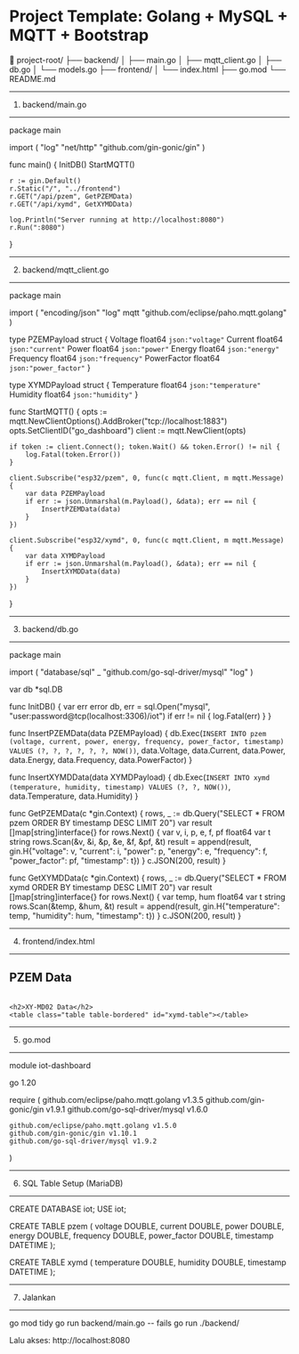 Project Template: Golang + MySQL + MQTT + Bootstrap
===================================================

📁 project-root/ 
├── backend/
│   ├── main.go
│   ├── mqtt_client.go
│   ├── db.go
│   └── models.go
├── frontend/
│   └── index.html
├── go.mod
└── README.md

--------------------------------------------------
1. backend/main.go
--------------------------------------------------
package main

import (
	"log"
	"net/http"
	"github.com/gin-gonic/gin"
)

func main() {
	InitDB()
	StartMQTT()

	r := gin.Default()
	r.Static("/", "../frontend")
	r.GET("/api/pzem", GetPZEMData)
	r.GET("/api/xymd", GetXYMDData)

	log.Println("Server running at http://localhost:8080")
	r.Run(":8080")
}

--------------------------------------------------
2. backend/mqtt_client.go
--------------------------------------------------
package main

import (
	"encoding/json"
	"log"
	mqtt "github.com/eclipse/paho.mqtt.golang"
)

type PZEMPayload struct {
	Voltage     float64 `json:"voltage"`
	Current     float64 `json:"current"`
	Power       float64 `json:"power"`
	Energy      float64 `json:"energy"`
	Frequency   float64 `json:"frequency"`
	PowerFactor float64 `json:"power_factor"`
}

type XYMDPayload struct {
	Temperature float64 `json:"temperature"`
	Humidity    float64 `json:"humidity"`
}

func StartMQTT() {
	opts := mqtt.NewClientOptions().AddBroker("tcp://localhost:1883")
	opts.SetClientID("go_dashboard")
	client := mqtt.NewClient(opts)

	if token := client.Connect(); token.Wait() && token.Error() != nil {
		log.Fatal(token.Error())
	}

	client.Subscribe("esp32/pzem", 0, func(c mqtt.Client, m mqtt.Message) {
		var data PZEMPayload
		if err := json.Unmarshal(m.Payload(), &data); err == nil {
			InsertPZEMData(data)
		}
	})

	client.Subscribe("esp32/xymd", 0, func(c mqtt.Client, m mqtt.Message) {
		var data XYMDPayload
		if err := json.Unmarshal(m.Payload(), &data); err == nil {
			InsertXYMDData(data)
		}
	})
}

--------------------------------------------------
3. backend/db.go
--------------------------------------------------
package main

import (
	"database/sql"
	_ "github.com/go-sql-driver/mysql"
	"log"
)

var db *sql.DB

func InitDB() {
	var err error
	db, err = sql.Open("mysql", "user:password@tcp(localhost:3306)/iot")
	if err != nil {
		log.Fatal(err)
	}
}

func InsertPZEMData(data PZEMPayload) {
	db.Exec(`INSERT INTO pzem (voltage, current, power, energy, frequency, power_factor, timestamp)
		VALUES (?, ?, ?, ?, ?, ?, NOW())`,
		data.Voltage, data.Current, data.Power, data.Energy, data.Frequency, data.PowerFactor)
}

func InsertXYMDData(data XYMDPayload) {
	db.Exec(`INSERT INTO xymd (temperature, humidity, timestamp)
		VALUES (?, ?, NOW())`,
		data.Temperature, data.Humidity)
}

func GetPZEMData(c *gin.Context) {
	rows, _ := db.Query("SELECT * FROM pzem ORDER BY timestamp DESC LIMIT 20")
	var result []map[string]interface{}
	for rows.Next() {
		var v, i, p, e, f, pf float64
		var t string
		rows.Scan(&v, &i, &p, &e, &f, &pf, &t)
		result = append(result, gin.H{"voltage": v, "current": i, "power": p, "energy": e, "frequency": f, "power_factor": pf, "timestamp": t})
	}
	c.JSON(200, result)
}

func GetXYMDData(c *gin.Context) {
	rows, _ := db.Query("SELECT * FROM xymd ORDER BY timestamp DESC LIMIT 20")
	var result []map[string]interface{}
	for rows.Next() {
		var temp, hum float64
		var t string
		rows.Scan(&temp, &hum, &t)
		result = append(result, gin.H{"temperature": temp, "humidity": hum, "timestamp": t})
	}
	c.JSON(200, result)
}

--------------------------------------------------
4. frontend/index.html
--------------------------------------------------
<!DOCTYPE html>
<html lang="en">
<head>
  <meta charset="UTF-8">
  <title>IoT Dashboard</title>
  <link href="https://cdn.jsdelivr.net/npm/bootstrap@5.3.0/dist/css/bootstrap.min.css" rel="stylesheet">
</head>
<body class="p-4">
  <div class="container">
    <h2>PZEM Data</h2>
    <table class="table table-bordered" id="pzem-table"></table>

    <h2>XY-MD02 Data</h2>
    <table class="table table-bordered" id="xymd-table"></table>
  </div>
  <script src="https://code.jquery.com/jquery-3.6.0.min.js"></script>
  <script>
    $.getJSON("/api/pzem", function(data) {
      let html = "<tr><th>Voltage</th><th>Current</th><th>Power</th><th>Energy</th><th>Frequency</th><th>PF</th><th>Time</th></tr>";
      data.forEach(d => {
        html += `<tr><td>${d.voltage}</td><td>${d.current}</td><td>${d.power}</td><td>${d.energy}</td><td>${d.frequency}</td><td>${d.power_factor}</td><td>${d.timestamp}</td></tr>`;
      });
      $("#pzem-table").html(html);
    });

    $.getJSON("/api/xymd", function(data) {
      let html = "<tr><th>Temperature</th><th>Humidity</th><th>Time</th></tr>";
      data.forEach(d => {
        html += `<tr><td>${d.temperature}</td><td>${d.humidity}</td><td>${d.timestamp}</td></tr>`;
      });
      $("#xymd-table").html(html);
    });
  </script>
</body>
</html>

--------------------------------------------------
5. go.mod
--------------------------------------------------
module iot-dashboard

go 1.20

require (
	github.com/eclipse/paho.mqtt.golang v1.3.5
	github.com/gin-gonic/gin v1.9.1
	github.com/go-sql-driver/mysql v1.6.0

	github.com/eclipse/paho.mqtt.golang v1.5.0
	github.com/gin-gonic/gin v1.10.1
	github.com/go-sql-driver/mysql v1.9.2
)

--------------------------------------------------
6. SQL Table Setup (MariaDB)
--------------------------------------------------
CREATE DATABASE iot;
USE iot;

CREATE TABLE pzem (
	voltage DOUBLE,
	current DOUBLE,
	power DOUBLE,
	energy DOUBLE,
	frequency DOUBLE,
	power_factor DOUBLE,
	timestamp DATETIME
);

CREATE TABLE xymd (
	temperature DOUBLE,
	humidity DOUBLE,
	timestamp DATETIME
);

--------------------------------------------------
7. Jalankan
--------------------------------------------------
go mod tidy
go run backend/main.go -- fails
go run ./backend/

Lalu akses: http://localhost:8080
